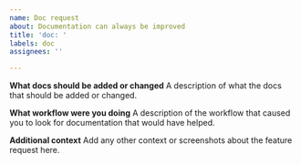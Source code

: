 ```yaml
---
name: Doc request
about: Documentation can always be improved
title: 'doc: '
labels: doc
assignees: ''

---
```


**What docs should be added or changed**
A description of what the docs that should be added or changed.

**What workflow were you doing**
A description of the workflow that caused you to look for documentation that would have helped.

**Additional context**
Add any other context or screenshots about the feature request here.
